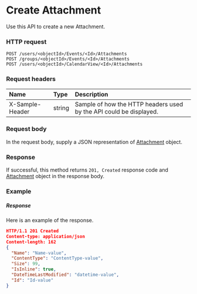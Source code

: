 # Create Attachment

Use this API to create a new Attachment.
### HTTP request
```http
POST /users/<objectId>/Events/<Id>/Attachments
POST /groups/<objectId>/Events/<Id>/Attachments
POST /users/<objectId>/CalendarView/<Id>/Attachments

```
### Request headers
| Name       | Type | Description|
|:---------------|:--------|:----------|
| X-Sample-Header  | string  | Sample of how the HTTP headers used by the API could be displayed.|

### Request body
In the request body, supply a JSON representation of [Attachment](../resources/attachment.md) object.


### Response
If successful, this method returns `201, Created` response code and [Attachment](../resources/attachment.md) object in the response body.

### Example
##### Response
Here is an example of the response.
```json
HTTP/1.1 201 Created
Content-type: application/json
Content-length: 162
{
  "Name": "Name-value",
  "ContentType": "ContentType-value",
  "Size": 99,
  "IsInline": true,
  "DateTimeLastModified": "datetime-value",
  "Id": "Id-value"
}
```

<!-- uuid: b8ad8486-ff06-4669-b6db-c1390814aa31
2015-10-09 18:31:36 UTC -->